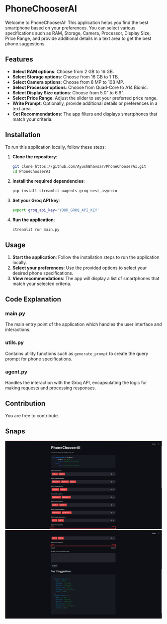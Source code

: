 # PhoneChooserAI

Welcome to PhoneChooserAI! This application helps you find the best smartphone based on your preferences. You can select various specifications such as RAM, Storage, Camera, Processor, Display Size, Price Range, and provide additional details in a text area to get the best phone suggestions.

## Features

- **Select RAM options**: Choose from 2 GB to 16 GB.
- **Select Storage options**: Choose from 16 GB to 1 TB.
- **Select Camera options**: Choose from 8 MP to 108 MP.
- **Select Processor options**: Choose from Quad-Core to A14 Bionic.
- **Select Display Size options**: Choose from 5.0" to 6.9".
- **Select Price Range**: Adjust the slider to set your preferred price range.
- **Write Prompt**: Optionally, provide additional details or preferences in a text area.
- **Get Recommendations**: The app filters and displays smartphones that match your criteria.

## Installation

To run this application locally, follow these steps:

1. **Clone the repository**:

   ```sh
   git clone https://github.com/AyushBhavsar/PhoneChooserAI.git
   cd PhoneChooserAI
   ```

2. **Install the required dependencies**:

   ```sh
   pip install streamlit uagents groq nest_asyncio
   ```

3. **Set your Groq API key**:

   ```sh
   export groq_api_key='YOUR_GROQ_API_KEY'
   ```

4. **Run the application**:
   ```sh
   streamlit run main.py
   ```

## Usage

1. **Start the application**: Follow the installation steps to run the application locally.
2. **Select your preferences**: Use the provided options to select your desired phone specifications.
3. **View recommendations**: The app will display a list of smartphones that match your selected criteria.

## Code Explanation

### main.py

The main entry point of the application which handles the user interface and interactions.

### utils.py

Contains utility functions such as `generate_prompt` to create the query prompt for phone specifications.

### agent.py

Handles the interaction with the Groq API, encapsulating the logic for making requests and processing responses.

## Contribution

You are free to contribute.


## Snaps

![Screenshot 1 of the application](assets/ss1.png)
![Screenshot 2 of the application](assets/ss2.png)

